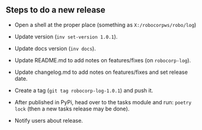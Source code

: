 
Steps to do a new release
---------------------------

- Open a shell at the proper place (something as `X:/robocorpws/robo/log`)

- Update version (`inv set-version 1.0.1`).

- Update docs version (`inv docs`).

- Update README.md to add notes on features/fixes (on `robocorp-log`).

- Update changelog.md to add notes on features/fixes and set release date.

- Create a tag (`git tag robocorp-log-1.0.1`) and push it.

- After published in PyPi, head over to the tasks module and run: `poetry lock` (then a new tasks release may be done).

- Notify users about release.
